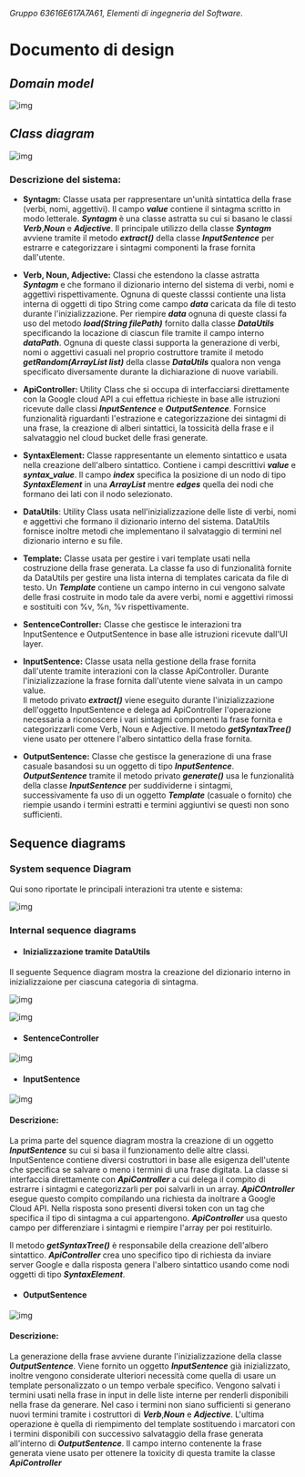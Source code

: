 *Gruppo 63616E617A7A61, Elementi di ingegneria del Software*.

# Documento di design

## *Domain model*
![img](./Domain%20model/Domain%20model.png)

## *Class diagram*
![img](./Class%20diagram/Class%20Diagram.png)

### Descrizione del sistema:

+ **Syntagm:** Classe usata per rappresentare un'unità sintattica della frase (verbi, nomi, aggettivi). Il campo ***value*** contiene il sintagma scritto in modo letterale.
***Syntagm*** è una classe astratta su cui si basano le classi ***Verb***,***Noun*** e ***Adjective***. Il principale utilizzo della classe ***Syntagm*** avviene tramite il metodo ***extract()*** della classe ***InputSentence*** per estrarre e categorizzare i sintagmi componenti la frase fornita dall'utente.

+ **Verb, Noun, Adjective:** Classi che estendono la classe astratta ***Syntagm*** e che formano il dizionario interno del sistema di verbi, nomi e aggettivi rispettivamente.
Ognuna di queste classsi contiente una lista interna di oggetti di tipo String come campo ***data*** caricata da file di testo durante l'inizializzazione. Per riempire ***data*** ognuna di queste classi fa uso del metodo ***load(String filePath)*** fornito dalla classe ***DataUtils*** specificando la locazione di ciascun file tramite il campo interno ***dataPath***. Ognuna di queste classi supporta la generazione di verbi, nomi o aggettivi casuali nel proprio costruttore tramite il metodo ***getRandom(ArrayList<String> list)*** della classe ***DataUtils*** qualora non venga specificato diversamente durante la dichiarazione di nuove variabili.

+ **ApiController:**
Utility Class che si occupa di interfacciarsi direttamente con la Google cloud API a cui effettua
richieste in base alle istruzioni ricevute dalle classi ***InputSentence*** e ***OutputSentence***.
Fornsice funzionalità riguardanti l'estrazione e categorizzazione dei sintagmi di una frase, la creazione di alberi sintattici, la tossicità della frase e il salvataggio nel cloud bucket delle frasi generate.

+ **SyntaxElement:**
Classe rappresentante un elemento sintattico e usata nella creazione dell'albero sintattico. Contiene i campi descrittivi ***value*** e ***syntax_value***. Il campo ***index*** specifica la posizione di un nodo di tipo ***SyntaxElement*** in una ***ArrayList<SyntaxElement>*** mentre ***edges*** quella dei nodi che formano dei lati con il nodo selezionato.

+ **DataUtils**:
Utility Class usata nell'inizializzazione delle liste di verbi, nomi e aggettivi che formano il
dizionario interno del sistema. DataUtils fornisce inoltre metodi che implementano il salvataggio
di termini nel dizionario interno e su file.

+ **Template:**
Classe usata per gestire i vari template usati nella costruzione della frase generata. La classe
fa uso di funzionalità fornite da DataUtils per gestire una lista interna di templates caricata da file di testo.
Un ***Template*** contiene un campo interno in cui vengono salvate delle frasi costruite in modo tale da avere verbi, nomi e aggettivi rimossi e sostituiti con %v, %n, %v rispettivamente.

+ **SentenceController:**
Classe che gestisce le interazioni tra InputSentence e OutputSentence in base alle istruzioni ricevute dall'UI layer.

+ **InputSentence:**
Classe usata nella gestione della frase fornita dall'utente tramite interazioni con la classe ApiController. Durante l'inizializzazione la frase fornita dall'utente viene salvata in un campo value.  
Il metodo privato ***extract()*** viene eseguito durante l'inizializzazione dell'oggetto InputSentence e delega ad ApiController l'operazione necessaria a riconoscere i vari sintagmi componenti la frase fornita e categorizzarli come Verb, Noun e Adjective.
Il metodo ***getSyntaxTree()*** viene usato per ottenere l'albero sintattico della frase fornita.

+ **OutputSentence:**
Classe che gestisce la generazione di una frase casuale basandosi su un oggetto di tipo ***InputSentence***. 
***OutputSentence*** tramite il metodo privato ***generate()*** usa le funzionalità della classe ***InputSentence*** per suddividerne i sintagmi, successivamente fa uso di un oggetto ***Template*** (casuale o fornito) che riempie usando i termini estratti e termini aggiuntivi se questi non sono sufficienti. 

## **Sequence diagrams**
### System sequence Diagram
Qui sono riportate le principali interazioni tra utente e sistema:  

![img](./Sequence%20diagrams/Diagrams/SystemSequenceDiagram.png)

### Internal sequence diagrams
+ #### **Inizializzazione tramite DataUtils**
Il seguente Sequence diagram mostra la creazione del dizionario interno in inizializzaione per ciascuna categoria di sintagma.

![img](./Sequence%20diagrams/Diagrams/SyntagmInitialization.png) 


![img](./Sequence%20diagrams/Diagrams/Template.png)

+ #### **SentenceController**
![img](./Sequence%20diagrams/Diagrams/SentenceController.png) 

+ #### **InputSentence**
![img](./Sequence%20diagrams/Diagrams/InputSentence.png)

#### Descrizione: 
La prima parte del squence diagram mostra la creazione di un oggetto ***InputSentence*** su cui si basa il funzionamento delle altre classi. InputSentence contiene diversi costruttori in base alle esigenza dell'utente che specifica se salvare o meno i termini di una frase digitata.
La classe si interfaccia direttamente con ***ApiController*** a cui delega il compito di estrarre i sintagmi e categorizzarli per poi salvarli in un array. ***ApiCOntroller*** esegue questo compito compilando una richiesta da inoltrare a Google Cloud API. Nella risposta sono presenti diversi token con un tag che specifica il tipo di sintagma a cui appartengono. ***ApiController*** usa questo campo per differenziare i sintagmi e riempire l'array per poi restituirlo.

Il metodo ***getSyntaxTree()*** è responsabile della creazione dell'albero sintattico. ***ApiController*** crea uno specifico tipo di richiesta da inviare server Google e dalla risposta genera l'albero sintattico usando come nodi oggetti di tipo ***SyntaxElement***.

+ #### **OutputSentence**
![img](./Sequence%20diagrams/Diagrams/OutputSentence.png) 

#### Descrizione: 
La generazione della frase avviene durante l'inizializzazione della classe ***OutputSentence***. Viene fornito un oggetto ***InputSentence*** già inizializzato, inoltre vengono considerate ulteriori necessità come quella di usare un template personalizzato o un tempo verbale specifico.
Vengono salvati i termini usati nella frase in input in delle liste interne per renderli disponibili nella frase da generare. Nel caso i termini non siano sufficienti si generano nuovi termini tramite i costruttori di ***Verb***,***Noun*** e ***Adjective***. L'ultima operazione è quella di riempimento del template sostituendo i marcatori con i termini disponibili con successivo salvataggio della frase generata all'interno di ***OutputSentence***.
Il campo interno contenente la frase generata viene usato per ottenere la toxicity di questa tramite la classe ***ApiController***

